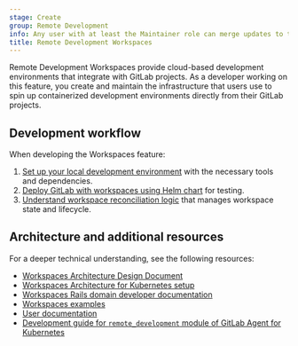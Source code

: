 ```yaml
---
stage: Create
group: Remote Development
info: Any user with at least the Maintainer role can merge updates to this content. For details, see https://docs.gitlab.com/development/development_processes/#development-guidelines-review.
title: Remote Development Workspaces
---
```


Remote Development Workspaces provide cloud-based development environments that integrate with GitLab projects.
As a developer working on this feature, you create and maintain the infrastructure that users use to
spin up containerized development environments directly from their GitLab projects.

## Development workflow

When developing the Workspaces feature:

1. [Set up your local development environment](local_development_setup.md) with the necessary tools and dependencies.
1. [Deploy GitLab with workspaces using Helm chart](deployment_and_infrastructure.md) for testing.
1. [Understand workspace reconciliation logic](reconciliation_logic.md) that manages workspace state and lifecycle.

## Architecture and additional resources

For a deeper technical understanding, see the following resources:

- [Workspaces Architecture Design Document](https://handbook.gitlab.com/handbook/engineering/architecture/design-documents/workspaces/)
- [Workspaces Architecture for Kubernetes setup](https://handbook.gitlab.com/handbook/engineering/architecture/design-documents/workspaces/architecture_kubernetes_setup/)
- [Workspaces Rails domain developer documentation](https://gitlab.com/gitlab-org/gitlab/-/blob/master/ee/lib/remote_development/README.md)
- [Workspaces examples](https://gitlab.com/gitlab-org/workspaces/examples)
- [User documentation](../../user/workspace/_index.md)
- [Development guide for `remote_development` module of GitLab Agent for Kubernetes](https://gitlab.com/gitlab-org/cluster-integration/gitlab-agent/-/blob/master/doc/remote_development/developing.md)
